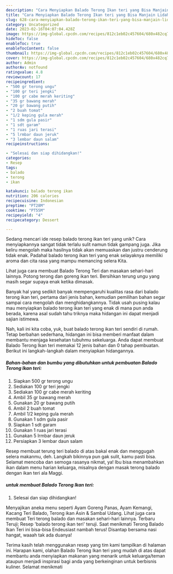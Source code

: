 ```yaml
---
description: "Cara Menyiapkan Balado Terong Ikan teri yang Bisa Manjain Lidah"
title: "Cara Menyiapkan Balado Terong Ikan teri yang Bisa Manjain Lidah"
slug: 628-cara-menyiapkan-balado-terong-ikan-teri-yang-bisa-manjain-lidah
category: Uncategorized
date: 2023-02-16T04:07:04.428Z
image: https://img-global.cpcdn.com/recipes/812c1eb02c457604/680x482cq70/balado-terong-ikan-teri-foto-resep-utama.jpg
hideToc: false
enableToc: true
enableTocContent: false
thumbnail: https://img-global.cpcdn.com/recipes/812c1eb02c457604/680x482cq70/balado-terong-ikan-teri-foto-resep-utama.jpg
cover: https://img-global.cpcdn.com/recipes/812c1eb02c457604/680x482cq70/balado-terong-ikan-teri-foto-resep-utama.jpg
author: Admin
authorAv: notfound
ratingvalue: 4.8
reviewcount: 17
recipeingredient:
- "500 gr terong ungu"
- "100 gr teri jengki"
- "100 gr cabe merah keriting"
- "35 gr bawang merah"
- "20 gr bawang putih"
- "2 buah tomat"
- "1/2 keping gula merah"
- "1 sdm gula pasir"
- "1 sdt garam"
- "1 ruas jari terasi"
- "5 lrmbar daun jeruk"
- "3 lembar daun salam"
recipeinstructions:

- "Selesai dan siap dihidangkan!"
categories:
- Resep
tags:
- balado
- terong
- ikan

katakunci: balado terong ikan 
nutrition: 206 calories
recipecuisine: Indonesian
preptime: "PT28M"
cooktime: "PT55M"
recipeyield: "4"
recipecategory: Dessert

---
```





Sedang mencari ide resep balado terong ikan teri yang unik? Cara menyiapkannya sangat tidak terlalu sulit namun tidak gampang juga. Jika keliru mengolah maka hasilnya tidak akan memuaskan dan justru cenderung tidak enak. Padahal balado terong ikan teri yang enak selayaknya memiliki aroma dan cita rasa yang mampu memancing selera Kita.





Lihat juga cara membuat Balado Terong Teri dan masakan sehari-hari lainnya. Potong terong dan goreng ikan teri. Bersihkan terung ungu yang masih segar supaya enak ketika dimasak.

Banyak hal yang sedikit banyak mempengaruhi kualitas rasa dari balado terong ikan teri, pertama dari jenis bahan, kemudian pemilihan bahan segar sampai cara mengolah dan menghidangkannya. Tidak usah pusing kalau mau menyiapkan balado terong ikan teri yang enak di mana pun anda berada, karena asal sudah tahu triknya maka hidangan ini dapat menjadi sajian istimewa.






Nah, kali ini kita coba, yuk, buat balado terong ikan teri sendiri di rumah. Tetap berbahan sederhana, hidangan ini bisa memberi manfaat dalam membantu menjaga kesehatan tubuhmu sekeluarga. Anda dapat membuat Balado Terong Ikan teri memakai 12 jenis bahan dan 0 tahap pembuatan. Berikut ini langkah-langkah dalam menyiapkan hidangannya.

<!--inarticleads1-->

##### Bahan-bahan dan bumbu yang dibutuhkan untuk pembuatan Balado Terong Ikan teri:

1. Siapkan 500 gr terong ungu
1. Sediakan 100 gr teri jengki
1. Sediakan 100 gr cabe merah keriting
1. Ambil 35 gr bawang merah
1. Gunakan 20 gr bawang putih
1. Ambil 2 buah tomat
1. Ambil 1/2 keping gula merah
1. Gunakan 1 sdm gula pasir
1. Siapkan 1 sdt garam
1. Gunakan 1 ruas jari terasi
1. Gunakan 5 lrmbar daun jeruk
1. Persiapkan 3 lembar daun salam


Resep membuat terung teri balado di atas bakal enak dan menggugah selera makanmu, deh. Langkah bikinnya pun gak sulit, kamu pasti bisa. Selamat mencoba dan semoga rasanya nikmat, ya! Ibu bisa menambahkan ikan dalam menu harian keluarga, misalnya dengan masak terong balado dengan ikan teri ala Maggi. 

<!--inarticleads2-->

#####  untuk membuat Balado Terong Ikan teri:


1. Selesai dan siap dihidangkan!

Menyajikan aneka menu seperti Ayam Goreng Panas, Ayam Kemangi, Kacang Teri Balado, Terong ikan Asin &amp; Sambal Udang. Lihat juga cara membuat Teri terong balado dan masakan sehari-hari lainnya. Terbaru Teruji; Resep &#39;balado terong ikan teri&#39; teruji. Saat menikmati Terong Balado Ikan Teri ini bisa-bisa Endeusiast nambah terus! Disantap bersama nasi hangat, waaah tak ada duanya! 

Terima kasih telah menggunakan resep yang tim kami tampilkan di halaman ini. Harapan kami, olahan Balado Terong Ikan teri yang mudah di atas dapat membantu anda menyiapkan makanan yang menarik untuk keluarga/teman ataupun menjadi inspirasi bagi anda yang berkeinginan untuk berbisnis kuliner. Selamat menikmati
